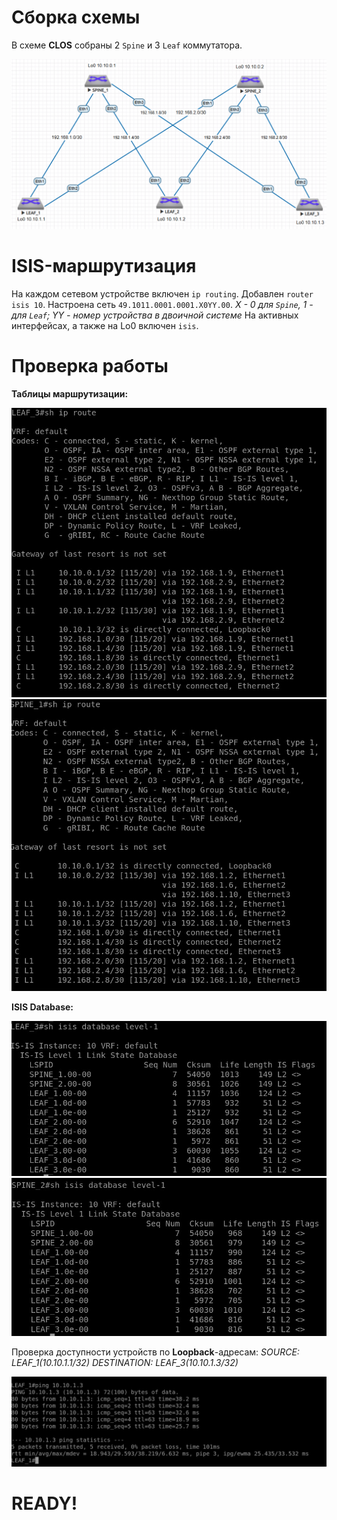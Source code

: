 

Сборка схемы
============

В схеме **CLOS** собраны 2 `Spine` и 3 `Leaf` коммутатора.

![Схема](../HW_1/CLOS.png "CLOS-топология")

ISIS-маршрутизация
============
На каждом сетевом устройстве включен `ip routing`. Добавлен `router isis 10`. Настроена сеть `49.1011.0001.0001.X0YY.00`. 
*X - 0 для `Spine`, 1 - для `Leaf`; YY - номер устройства в двоичной системе*
На активных интерфейсах, а также на Lo0 включен `isis`.

Проверка работы
============


**Таблицы маршрутизации:**

![LEAF](LEAF3_ISIS.jpg "LEAF таблица маршрутизации")
![SPINE](SPINE1_ISIS.jpg "SPINE таблица маршрутизации")



**ISIS Database:**


![LEAF](LEAF3_DB.jpg "LEAF DB")
![SPINE](SPINE1_DB.jpg "SPINE DB")

Проверка доступности устройств по **Loopback**-адресам:
*SOURCE: LEAF_1(10.10.1.1/32) DESTINATION: LEAF_3(10.10.1.3/32)*

![PING](PING_ISIS.jpg "ICMP")

READY!
============

